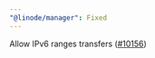 ```yaml
---
"@linode/manager": Fixed
---
```


Allow IPv6 ranges transfers ([#10156](https://github.com/linode/manager/pull/10156))
